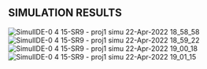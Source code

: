 ## SIMULATION RESULTS




![SimulIDE-0 4 15-SR9  -  proj1 simu 22-Apr-2022 18_58_58](https://user-images.githubusercontent.com/101447824/164729999-a910b56b-3759-485e-af93-dd1ecedb3d4d.png)
![SimulIDE-0 4 15-SR9  -  proj1 simu 22-Apr-2022 18_59_22](https://user-images.githubusercontent.com/101447824/164730007-c881de64-9902-4732-9aa4-0b5459740d4e.png)
![SimulIDE-0 4 15-SR9  -  proj1 simu 22-Apr-2022 19_00_18](https://user-images.githubusercontent.com/101447824/164730021-eaf07786-141f-4281-b58b-06b2301804b1.png)
![SimulIDE-0 4 15-SR9  -  proj1 simu 22-Apr-2022 19_01_15](https://user-images.githubusercontent.com/101447824/164730027-c389e5f0-c29f-474c-9fc2-0bbda7fcf1ee.png)
